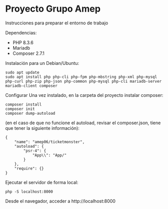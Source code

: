 
# Proyecto Grupo Amep

Instrucciones para preparar el entorno de trabajo

Dependencias:
- PHP 8.3.6
- Mariadb
- Composer 2.7.1

Instalación para un Debian/Ubuntu:

```
sudo apt update
sudo apt install php php-cli php-fpm php-mbstring php-xml php-mysql php-curl php-zip php-json php-common php-mysql php-cli mariadb-server mariadb-client composer

```
Configurar
Una vez instalado, en la carpeta del proyecto instalar composer:
```
composer install
composer init
composer dump-autoload
```
(en el caso de que no funcione el autoload, revisar el composer.json, tiene que tener la siguiente información):
```
{
    "name": "amep06/ticketmonster",
    "autoload": {
        "psr-4": {
            "App\\": "App/"
        }
    },
    "require": {}
}

```


Ejecutar el servidor de forma local:
```
php -S localhost:8000
```

Desde el navegador, acceder a http://localhost:8000


